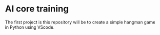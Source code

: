 # AI core training

The first project is this repository will be to create a simple hangman game in Python using VScode.

